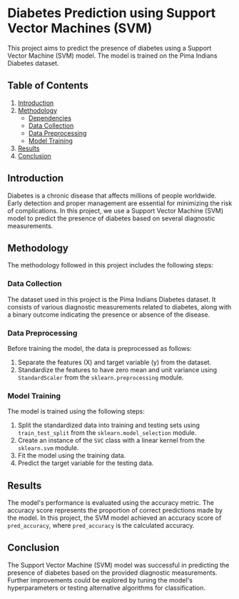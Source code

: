 # Diabetes Prediction using Support Vector Machines (SVM)

This project aims to predict the presence of diabetes using a Support Vector Machine (SVM) model. The model is trained on the Pima Indians Diabetes dataset.

## Table of Contents
1. [Introduction](#introduction)
2. [Methodology](#methodology)
   - [Dependencies](#dependencies)
   - [Data Collection](#data-collection)
   - [Data Preprocessing](#data-preprocessing)
   - [Model Training](#model-training)
3. [Results](#results)
4. [Conclusion](#conclusion)

## Introduction
<a name="introduction"></a>
Diabetes is a chronic disease that affects millions of people worldwide. Early detection and proper management are essential for minimizing the risk of complications. In this project, we use a Support Vector Machine (SVM) model to predict the presence of diabetes based on several diagnostic measurements.

## Methodology
<a name="methodology"></a>
The methodology followed in this project includes the following steps:

### Data Collection
<a name="data-collection"></a>
The dataset used in this project is the Pima Indians Diabetes dataset. It consists of various diagnostic measurements related to diabetes, along with a binary outcome indicating the presence or absence of the disease.

### Data Preprocessing
<a name="data-preprocessing"></a>
Before training the model, the data is preprocessed as follows:
1. Separate the features (X) and target variable (y) from the dataset.
2. Standardize the features to have zero mean and unit variance using `StandardScaler` from the `sklearn.preprocessing` module.

### Model Training
<a name="model-training"></a>
The model is trained using the following steps:
1. Split the standardized data into training and testing sets using `train_test_split` from the `sklearn.model_selection` module.
2. Create an instance of the `SVC` class with a linear kernel from the `sklearn.svm` module.
3. Fit the model using the training data.
4. Predict the target variable for the testing data.

## Results
<a name="results"></a>
The model's performance is evaluated using the accuracy metric. The accuracy score represents the proportion of correct predictions made by the model. In this project, the SVM model achieved an accuracy score of `pred_accuracy`, where `pred_accuracy` is the calculated accuracy.

## Conclusion
<a name="conclusion"></a>
The Support Vector Machine (SVM) model was successful in predicting the presence of diabetes based on the provided diagnostic measurements. Further improvements could be explored by tuning the model's hyperparameters or testing alternative algorithms for classification.


